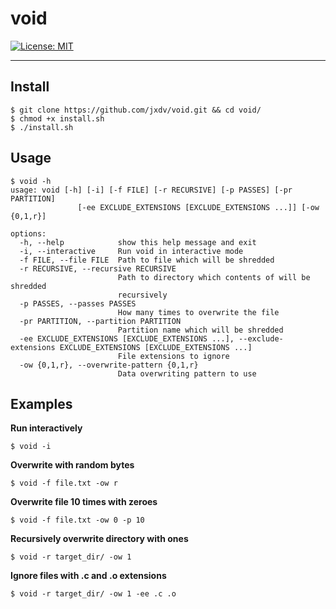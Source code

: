 # void

[![License: MIT](https://img.shields.io/badge/License-MIT-yellow.svg)](./LICENSE)

----

## Install

```shell
$ git clone https://github.com/jxdv/void.git && cd void/
$ chmod +x install.sh
$ ./install.sh
```

## Usage

```shellSession
$ void -h
usage: void [-h] [-i] [-f FILE] [-r RECURSIVE] [-p PASSES] [-pr PARTITION]
               [-ee EXCLUDE_EXTENSIONS [EXCLUDE_EXTENSIONS ...]] [-ow {0,1,r}]

options:
  -h, --help            show this help message and exit
  -i, --interactive     Run void in interactive mode
  -f FILE, --file FILE  Path to file which will be shredded
  -r RECURSIVE, --recursive RECURSIVE
                        Path to directory which contents of will be shredded
                        recursively
  -p PASSES, --passes PASSES
                        How many times to overwrite the file
  -pr PARTITION, --partition PARTITION
                        Partition name which will be shredded
  -ee EXCLUDE_EXTENSIONS [EXCLUDE_EXTENSIONS ...], --exclude-extensions EXCLUDE_EXTENSIONS [EXCLUDE_EXTENSIONS ...]
                        File extensions to ignore
  -ow {0,1,r}, --overwrite-pattern {0,1,r}
                        Data overwriting pattern to use
```

## Examples

<b>Run interactively</b>

```shell
$ void -i
```

<b>Overwrite with random bytes</b>

```shell
$ void -f file.txt -ow r
```

<b>Overwrite file 10 times with zeroes</b>

```shell
$ void -f file.txt -ow 0 -p 10
```

<b>Recursively overwrite directory with ones</b>

```shell
$ void -r target_dir/ -ow 1
```

<b>Ignore files with .c and .o extensions</b>

```shell
$ void -r target_dir/ -ow 1 -ee .c .o
```
